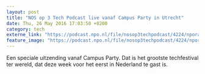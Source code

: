 ```yaml
---
layout: post
title: "NOS op 3 Tech Podcast live vanaf Campus Party in Utrecht"
date: Thu, 26 May 2016 17:03:50 +0200
category: tech
externe_link: "https://podcast.npo.nl/file/nosop3techpodcast/4224/nporadio1_nosop3techpodcast_20160526_nos-op-3-tech-podcast-live-vanaf-campus-party-in-utrecht.mp3"
feature_image: "https://podcast.npo.nl/file/nosop3techpodcast/4224/nporadio1_nosop3techpodcast_20160526_nos-op-3-tech-podcast-live-vanaf-campus-party-in-utrecht.mp3"
---
```


Een speciale uitzending vanaf Campus Party. Dat is het grootste techfestival ter wereld, dat deze week voor het eerst in Nederland te gast is.<img src="http://feeds.feedburner.com/~r/nosop3-tech-podcast/~4/asJt9iznNSA" height="1" width="1" alt=""/>
